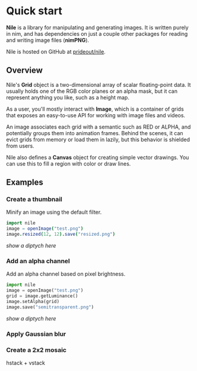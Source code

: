 # Quick start

**Nile** is a library for manipulating and generating images. It is written purely in nim, and
has dependencies on just a couple other packages for reading and writing image files (**nimPNG**).

Nile is hosted on GitHub at [prideout/nile](https://github.com/prideout/nile).

## Overview

Nile's **Grid** object is a two-dimensional array of scalar floating-point data. It usually
holds one of the RGB color planes or an alpha mask, but it can represent anything you like, such
as a height map.

As a user, you'll mostly interact with **Image**, which is a container of grids that exposes an
easy-to-use API for working with image files and videos.

An image associates each grid with a semantic such as RED or ALPHA, and potentially groups them into
animation frames. Behind the scenes, it can evict grids from memory or load them in lazily, but
this behavior is shielded from users.

Nile also defines a **Canvas** object for creating simple vector drawings. You can use this to fill
a region with color or draw lines.

## Examples

### Create a thumbnail

Minify an image using the default filter.

~~~~~~~~~~~~~~~~~~~nim
import nile
image = openImage("test.png")
image.resized(12, 12).save("resized.png")
~~~~~~~~~~~~~~~~~~~

*show a diptych here*

### Add an alpha channel

Add an alpha channel based on pixel brightness.

~~~~~~~~~~~~~~~~~~~python
import nile
image = openImage("test.png")
grid = image.getLuminance()
image.setAlpha(grid)
image.save("semitransparent.png")
~~~~~~~~~~~~~~~~~~~

*show a diptych here*

### Apply Gaussian blur

### Create a 2x2 mosaic

hstack + vstack


